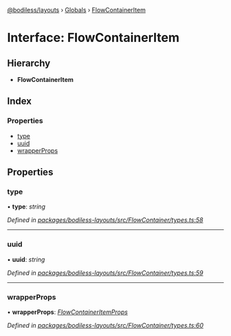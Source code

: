 [@bodiless/layouts](../README.md) › [Globals](../globals.md) › [FlowContainerItem](flowcontaineritem.md)

# Interface: FlowContainerItem

## Hierarchy

* **FlowContainerItem**

## Index

### Properties

* [type](flowcontaineritem.md#type)
* [uuid](flowcontaineritem.md#uuid)
* [wrapperProps](flowcontaineritem.md#wrapperprops)

## Properties

###  type

• **type**: *string*

*Defined in [packages/bodiless-layouts/src/FlowContainer/types.ts:58](https://github.com/VancheeZze/Bodiless-JS/blob/c09d22d9/packages/bodiless-layouts/src/FlowContainer/types.ts#L58)*

___

###  uuid

• **uuid**: *string*

*Defined in [packages/bodiless-layouts/src/FlowContainer/types.ts:59](https://github.com/VancheeZze/Bodiless-JS/blob/c09d22d9/packages/bodiless-layouts/src/FlowContainer/types.ts#L59)*

___

###  wrapperProps

• **wrapperProps**: *[FlowContainerItemProps](flowcontaineritemprops.md)*

*Defined in [packages/bodiless-layouts/src/FlowContainer/types.ts:60](https://github.com/VancheeZze/Bodiless-JS/blob/c09d22d9/packages/bodiless-layouts/src/FlowContainer/types.ts#L60)*
